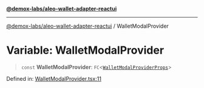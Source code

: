 [**@demox-labs/aleo-wallet-adapter-reactui**](../README.md)

***

[@demox-labs/aleo-wallet-adapter-reactui](../README.md) / WalletModalProvider

# Variable: WalletModalProvider

> `const` **WalletModalProvider**: `FC`\<[`WalletModalProviderProps`](../interfaces/WalletModalProviderProps.md)\>

Defined in: [WalletModalProvider.tsx:11](https://github.com/demox-labs/aleo-wallet-adapter/blob/818636b4a87a5b81f15303d0099057a3563c844a/packages/ui/src/WalletModalProvider.tsx#L11)
